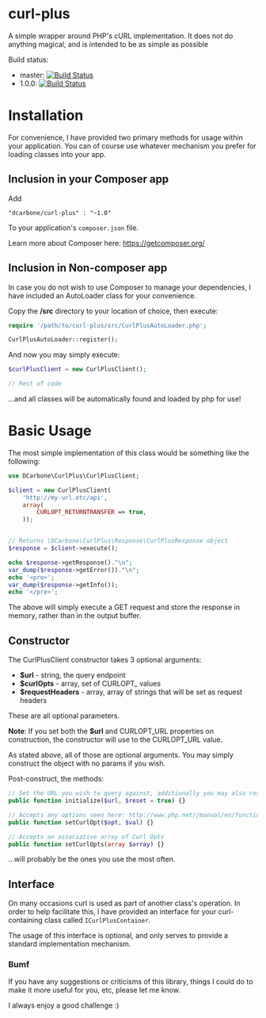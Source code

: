 curl-plus
======

A simple wrapper around PHP's cURL implementation.  It does not do anything magical, and is intended to be as simple as possible

Build status:
- master: [![Build Status](https://travis-ci.org/dcarbone/curl-plus.svg?branch=master)](https://travis-ci.org/dcarbone/curl-plus)
- 1.0.0: [![Build Status](https://travis-ci.org/dcarbone/curl-plus.svg?tag=1.0.0)](https://travis-ci.org/dcarbone/curl-plus)

# Installation

For convenience, I have provided two primary methods for usage within your application.  You can of course use whatever mechanism
you prefer for loading classes into your app.

## Inclusion in your Composer app

Add

```
"dcarbone/curl-plus" : "~1.0"
```

To your application's ``` composer.json ``` file.

Learn more about Composer here: <a href="https://getcomposer.org/">https://getcomposer.org/</a>

## Inclusion in Non-composer app

In case you do not wish to use Composer to manage your dependencies, I have included an AutoLoader class for your
convenience.

Copy the **/src** directory to your location of choice, then execute:

```php
require '/path/to/curl-plus/src/CurlPlusAutoLoader.php';

CurlPlusAutoLoader::register();
```

And now you may simply execute:

```php
$curlPlusClient = new CurlPlusClient();

// Rest of code
```

...and all classes will be automatically found and loaded by php for use!

# Basic Usage

The most simple implementation of this class would be something like the following:

```php
use DCarbone\CurlPlus\CurlPlusClient;

$client = new CurlPlusClient(
    'http://my-url.etc/api',
    array(
        CURLOPT_RETURNTRANSFER => true,
    ));


// Returns \DCarbone\CurlPlus\Response\CurlPlusResponse object
$response = $client->execute();

echo $response->getResponse()."\n";
var_dump($response->getError())."\n";
echo '<pre>';
var_dump($response->getInfo());
echo '</pre>';
```

The above will simply execute a GET request and store the response in memory, rather than in the output buffer.

## Constructor

The CurlPlusClient constructor takes 3 optional arguments:

* **$url** - string, the query endpoint
* **$curlOpts** - array, set of CURLOPT_ values
* **$requestHeaders** - array, array of strings that will be set as request headers

These are all optional parameters.

**Note**: If you set both the **$url** and CURLOPT_URL properties on construction, the constructor will use to the CURLOPT_URL value.

As stated above, all of those are optional arguments.  You may simply construct the object with no params if you wish.

Post-construct, the methods:

```php
// Set the URL you wish to query against, additionally you may also reset any existing curl opts
public function initialize($url, $reset = true) {}

// Accepts any options seen here: http://www.php.net//manual/en/function.curl-setopt.php
public function setCurlOpt($opt, $val) {}

// Accepts an associative array of Curl Opts
public function setCurlOpts(array $array) {}
```

...will probably be the ones you use the most often.

## Interface

On many occasions curl is used as part of another class's operation.  In order to help facilitate this, I have provided an interface for
your curl-containing class called `ICurlPlusContainer`.

The usage of this interface is optional, and only serves to provide a standard implementation mechanism.

### Bumf

If you have any suggestions or criticisms of this library, things I could do to make it more useful for you, etc, please let me know.

I always enjoy a good challenge :)
